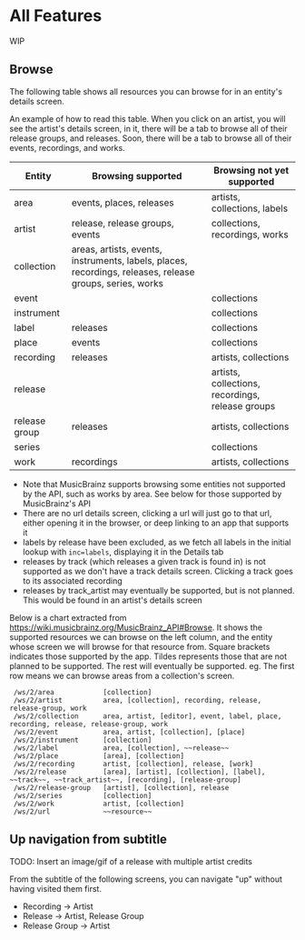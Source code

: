 # All Features

WIP

## Browse

The following table shows all resources you can browse for in an entity's details screen.

An example of how to read this table.
When you click on an artist, you will see the artist's details screen, in it, there will be a tab to
browse all of their release groups, and releases.
Soon, there will be a tab to browse all of their events, recordings, and works.

| Entity        | Browsing supported                                                                                       | Browsing not yet supported                       |
|---------------|----------------------------------------------------------------------------------------------------------|--------------------------------------------------|
| area          | events, places, releases                                                                                 | artists, collections, labels                     |
| artist        | release, release groups, events                                                                          | collections, recordings, works                   |
| collection    | areas, artists, events, instruments, labels, places, recordings, releases, release groups, series, works |                                                  |
| event         |                                                                                                          | collections                                      |
| instrument    |                                                                                                          | collections                                      |
| label         | releases                                                                                                 | collections                                      |
| place         | events                                                                                                   | collections                                      |
| recording     | releases                                                                                                 | artists, collections                             |
| release       |                                                                                                          | artists, collections, recordings, release groups |
| release group | releases                                                                                                 | artists, collections                             |
| series        |                                                                                                          | collections                                      |
| work          | recordings                                                                                               | artists, collections                             |

- Note that MusicBrainz supports browsing some entities not supported by the API, such as works by area. See below for those supported by MusicBrainz's API
- There are no url details screen, clicking a url will just go to that url, either opening it in the browser, or deep linking to an app that supports it
- labels by release have been excluded, as we fetch all labels in the initial lookup with `inc=labels`, displaying it in the Details tab
- releases by track (which releases a given track is found in) is not supported as we don't have a track details screen. Clicking a track goes to its associated recording
- releases by track_artist may eventually be supported, but is not planned. This would be found in an artist's details screen

Below is a chart extracted from https://wiki.musicbrainz.org/MusicBrainz_API#Browse.
It shows the supported resources we can browse on the left column, and the entity whose screen we will browse for that resource from.
Square brackets indicates those supported by the app. Tildes represents those that are not planned to be supported. The rest will eventually be supported.
eg. The first row means we can browse areas from a collection's screen.

```
 /ws/2/area            [collection]
 /ws/2/artist          area, [collection], recording, release, release-group, work
 /ws/2/collection      area, artist, [editor], event, label, place, recording, release, release-group, work
 /ws/2/event           area, artist, [collection], [place]
 /ws/2/instrument      [collection]
 /ws/2/label           area, [collection], ~~release~~
 /ws/2/place           [area], [collection]
 /ws/2/recording       artist, [collection], release, [work]
 /ws/2/release         [area], [artist], [collection], [label], ~~track~~, ~~track_artist~~, [recording], [release-group]
 /ws/2/release-group   [artist], [collection], release
 /ws/2/series          [collection]
 /ws/2/work            artist, [collection]
 /ws/2/url             ~~resource~~
```

## Up navigation from subtitle

TODO: Insert an image/gif of a release with multiple artist credits

From the subtitle of the following screens, you can navigate "up" without having visited them first.

- Recording -> Artist
- Release -> Artist, Release Group
- Release Group -> Artist
